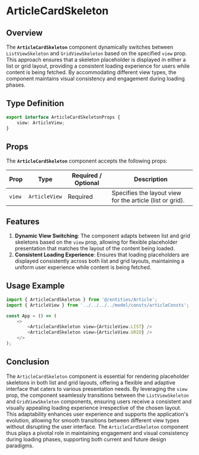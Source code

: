 # ArticleCardSkeleton

## Overview
The **`ArticleCardSkeleton`** component dynamically switches between `ListViewSkeleton` and `GridViewSkeleton` based on the specified `view` prop. This approach ensures that a skeleton placeholder is displayed in either a list or grid layout, providing a consistent loading experience for users while content is being fetched. By accommodating different view types, the component maintains visual consistency and engagement during loading phases.

## Type Definition
```typescript
export interface ArticleCardSkeletonProps {
    view: ArticleView;
}
```

## Props
The **`ArticleCardSkeleton`** component accepts the following props:

| Prop        | Type       | Required / Optional | Description                                                               |
|-------------|------------|----------------------|---------------------------------------------------------------------------|
| `view`      | `ArticleView`   | Required             | Specifies the layout view for the article (list or grid). |

## Features
1. **Dynamic View Switching**: The component adapts between list and grid skeletons based on the `view` prop, allowing for flexible placeholder presentation that matches the layout of the content being loaded.
2. **Consistent Loading Experience**: Ensures that loading placeholders are displayed consistently across both list and grid layouts, maintaining a uniform user experience while content is being fetched.

## Usage Example
```typescript jsx
import { ArticleCardSkeleton } from '@/entities/Article';
import { ArticleView } from '../../../../model/consts/articleConsts';

const App = () => (
    <>
        <ArticleCardSkeleton view={ArticleView.LIST} />
        <ArticleCardSkeleton view={ArticleView.GRID} />
    </>
);
```
## Conclusion
The `ArticleCardSkeleton` component is essential for rendering placeholder skeletons in both list and grid layouts, offering a flexible and adaptive interface that caters to various presentation needs. 
By leveraging the `view` prop, the component seamlessly transitions between the `ListViewSkeleton` and `GridViewSkeleton` components, ensuring users receive a consistent and visually appealing loading experience irrespective of the chosen layout. 
This adaptability enhances user experience and supports the application's evolution, allowing for smooth transitions between different view types without disrupting the user interface. 
The `ArticleCardSkeleton` component thus plays a pivotal role in maintaining engagement and visual consistency during loading phases, supporting both current and future design paradigms.
